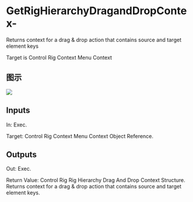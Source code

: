# GetRigHierarchyDragandDropContex-

Returns context for a drag & drop action that contains source and target element keys

Target is Control Rig Context Menu Context

## 图示

![]($-20221218-18324715.png)

## Inputs

In: Exec.

Target: Control Rig Context Menu Context Object Reference.  

## Outputs

Out: Exec.

Return Value: Control Rig Rig Hierarchy Drag And Drop Context Structure. Returns context for a drag & drop action that contains source and target element keys.

